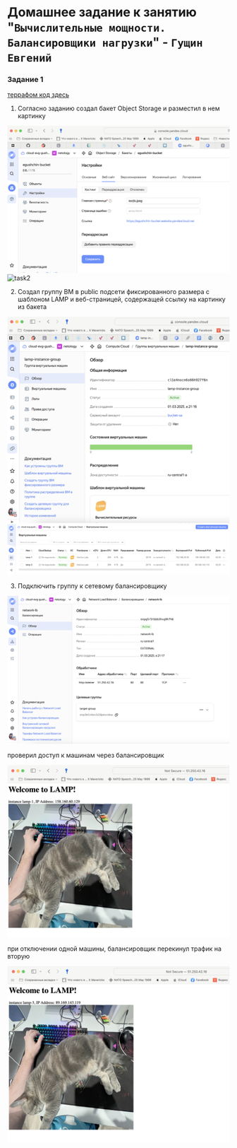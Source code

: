 # Домашнее задание к занятию "`Вычислительные мощности. Балансировщики нагрузки`" - `Гущин Евгений`

### Задание 1

[террафом код здесь](./src)

1. Согласно заданию создал бакет Object Storage и разместил в нем картинку

![task2](../../img/21-cloud/HW2/task1.png)
![task2](../../img/21-cloud/HW2/task2.png)


2. Создал группу ВМ в public подсети фиксированного размера с шаблоном LAMP и веб-страницей, содержащей ссылку на картинку из бакета

![task2](../../img/21-cloud/HW2/task3.png)
![task2](../../img/21-cloud/HW2/task4.png)

3. Подключить группу к сетевому балансировщику

![task2](../../img/21-cloud/HW2/task5.png)

проверил доступ к машинам через балансировщик

![task2](../../img/21-cloud/HW2/task6.png)

при отключении одной машины, балансировщик перекинул трафик на вторую

![task2](../../img/21-cloud/HW2/task7.png)